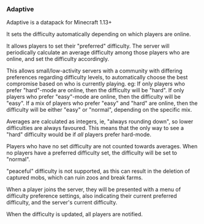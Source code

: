 ### Adaptive

Adaptive is a datapack for Minecraft 1.13+

It sets the difficulty automatically depending on which players are online.

It allows players to set their "preferred" difficulty. The server will
periodically calculate an average difficulty among those players who are online,
and set the difficulty accordingly.

This allows small/low-activity servers with a community with differing
preferences regarding difficulty levels, to automatically choose the best
compromise based on who is currently playing. eg: If only players who prefer
"hard"-mode are online, then the difficulty will be "hard". If only players who
prefer "easy"-mode are online, then the difficulty will be "easy". If a mix of
players who prefer "easy" and "hard" are online, then the difficulty will be
either "easy" or "normal", depending on the specific mix.

Averages are calculated as integers, ie, "always rounding down", so lower
difficulties are always favoured. This means that the only way to see a "hard"
difficulty would be if *all* players prefer hard-mode.

Players who have no set difficulty are not counted towards averages. When no
players have a preferred difficulty set, the difficulty will be set to "normal".

"peaceful" difficulty is not supported, as this can result in the deletion of
captured mobs, which can ruin zoos and break farms.

When a player joins the server, they will be presented with a menu of difficulty
preference settings, also indicating their current preferred difficulty, and the
server's current difficulty.

When the difficulty is updated, all players are notified.
